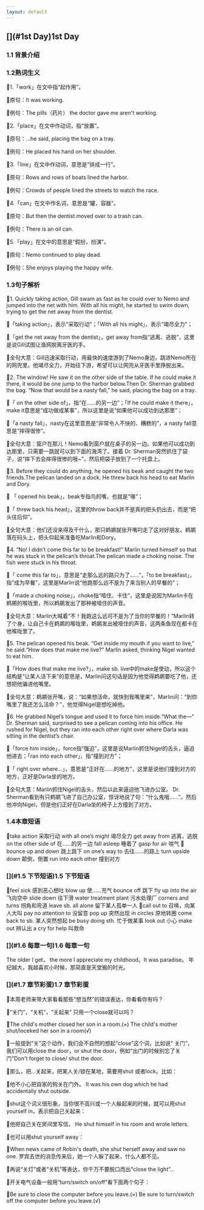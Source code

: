 ```yaml
---
layout: default
---
```


## [](#1st Day)1st Day

### [](#1.1背景介绍)1.1 背景介绍
 

 
### [](#1.2熟词生义)1.2熟词生义

👒1.「work」在文中指“起作用”。

👗原句：It was working.

👗例句：The pills（药片） the doctor gave me aren't working.

👒2.「place」在文中作动词，指“放置”。

👗原句：…he said, placing the bag on a tray.

👗例句：He placed his hand on her shoulder.

👒3.「line」在文中作动词，意思是“排成一行”。

👗原句：Rows and rows of boats lined the harbor.

👗例句：Crowds of people lined the streets to watch the race.

👒4.「can」在文中作名词，意思是“罐，容器”。

👗原句：But then the dentist moved over to a trash can.

👗例句：There is an oil can.

👒5.「play」在文中的意思是“假扮，扮演”。

👗原句：Nemo continued to play dead.

👗例句：She enjoys playing the happy wife.



### [](#1.3句子解析)1.3句子解析

👒1. Quickly taking action, Gill swam as fast as he could over to Nemo and jumped into the net with him. With all his might, he started to swim down, trying to get the net away from the dentist.

👗「taking action」，表示“采取行动”；「With all his might」，表示“竭尽全力”；

👗「get the net away from the dentist」，get away from指“逃离、逃脱”，这里是说Gill试图让渔网脱离牙医的手。

👗全句大意：Gill迅速采取行动，用最快的速度游到了Nemo身边，跳进Nemo所在的网兜里。他竭尽全力，开始往下游，希望可以让网兜从牙医手里挣脱出来。

👒2. The window! He saw it on the other side of the table. If he could make it there, it would be one jump to the harbor below.Then Dr. Sherman grabbed the bag. “Now that would be a nasty fall,” he said, placing the bag on a tray.

👗「 on the other side of」，指“在……的另一边”；「If he could make it there」，make it意思是“成功做成某事”，所以这里是说“如果他可以成功到达那里”；

👗「a nasty fall」，nasty在这里意思是“非常令人不快的、糟糕的”，a nasty fall意思是“摔得很惨”。

👗全句大意：窗户在那儿！Nemo看到窗户就在桌子的另一边。如果他可以成功到达那里，只需要一跳就可以到下面的海湾了。接着 Dr. Sherman突然抓住了袋子，说“摔下去会摔得很惨的哦~”，然后把袋子放到了一个托盘上。

👒3. Before they could do anything, he opened his beak and caught the two friends.The pelican landed on a dock. He threw back his head to eat Marlin and Dory.

👗 「 opened his beak」，beak专指鸟的嘴，也就是“喙”；

👗「 threw back his head」，这里的throw back并不是真的把头扔出去，而是“把头往后仰”。

👗全句大意：他们还没来得及干什么，那只鹈鹕就张开嘴叼走了这对好朋友。鹈鹕落在码头上，把头仰起来准备吃Marlin和Dory。

👒4. “No! I didn’t come this far to be breakfast!” Marlin turned himself so that he was stuck in the pelican’s throat.The pelican made a choking noise. The fish were stuck in his throat.

👗「 come this far to」，意思是“走那么远的路只为了……”，「to be breakfast」，指“成为早餐”，这里是Marlin说“他跑那么远不是为了来当别人的早餐的”；

👗「made a choking noise」，choke指“噎住、卡住”，这里是说因为Marlin卡在鹈鹕的喉咙里，所以鹈鹕发出了那种被噎住的声音。

👗全句大意：Marlin大喊着“不！我跑这么远可不是为了当你的早餐的！”Marlin转了个身，让自己卡在鹈鹕的喉咙里，鹈鹕发出被噎住的声音，这两条鱼现在都卡在他喉咙里了。

👒5. The pelican opened his beak. “Get inside my mouth if you want to live,” he said.“How does that make me live?” Marlin asked, thinking Nigel wanted to eat him.

👗「How does that make me live?」，make sb. live中的make是使动，所以这个结构是“让某人活下来”的意思是，Marlin问这句话是因为他觉得鹈鹕要吃了他，还想把他骗进他嘴里。

👗全句大意：鹈鹕张开嘴，说：“如果想活命，就快到我嘴里来”，Marlin问：“到你嘴里了我还怎么活命？”，他觉得Nigel是想吃掉他。

👒6. He grabbed Nigel’s tongue and used it to force him inside.“What the—” Dr. Sherman said, surprised to see a pelican coming into his office. He rushed for Nigel, but they ran into each other right over where Darla was sitting in the dentist’s chair.

👗「force him inside」，force指“强迫”，这里是说Marlin抓住Nigel的舌头，逼迫他进去；「ran into each other」，指“撞到对方”；

👗「 right over where…」，意思是“正好在……的地方”，这里是说他们撞到对方的地方，正好是Darla坐的地方。

👗全句大意：Marlin抓住Nigel的舌头，然后以此来逼迫他飞进办公室。 Dr. Sherman看到有只鹈鹕飞进了自己办公室，惊讶地说了句：“什么鬼哦……”。然后他冲向Nigel，但是他们正好在Darla坐的椅子上方撞到了对方。



### [](#1.4本章短语)1.4本章短语

👒take action 采取行动
with all one’s might 竭尽全力
get away from 逃离，逃脱
on the other side of 在……的另一边
fall asleep 睡着了
gasp for air 喘气
👒bounce up and down 跳上跳下
on one’s way to 去往……的路上
turn upside down 颠倒，倒置
run into each other 撞到对方


### [](#1.5 下节短语)1.5 下节短语

👗feel sick 感到恶心想吐
blow up 使……充气
bounce off 跳下
fly up into the air 飞向空中
slide down 往下滑
water treatment plant 污水处理厂
corners and turns 拐角和弯道
leave sb. all alone 留下某人孤单一人
👗call out to 召唤，向某人大叫
pay no attention to 没留意
pop up 突然出现
in circles 原地转圈
come back to sb. 某人突然想起
be busy doing sth. 忙于做某事
look out 小心
make out 辨认出
a cry for help 叫救命

### [](#1.6 每章一句)1.6 每章一句

The older I get， the more I appreciate my childhood。It was paradise。
年纪越大，我越喜欢小时候，那简直是天堂搬的时光。

### [](#1.7 章节彩蛋)1.7 章节彩蛋

👒本周老师来带大家看看那些“想当然”的错误表达，你看看你有吗？

👒“关门”，“关机”，“关起来” 只用一个close就可以吗？

👒The child's mother closed her son in a room.(×)
The child's mother shut/loceked her son in a room(√)

👗一般提到“关”这个动作，我们会不自然的想起“close”这个词，比如说“ 关门”，我们可以用close the door，or shut the door，例如“出门的时候别忘了关门”Don't forget to close/ shut the door.

👒那么，把...关起来，把某人关/锁在某地，需要用shut 或者lock。比如：

👗他不小心把自家的狗关在门外。
It was his own dog which he had accidentally shut outside.

👒shut这个词义很形象，当你很不高兴或一个人躲起来的时候，就可以用shut yourself in，表示把自己关起来：

👗他把自己关在房间里写信。
He shut himself in his room and wrote letters.

👒也可以用shut yourself away：

👗When news came of Robin's death, she shut herself away and saw no one.
罗宾去世的消息传来后，她一个人躲了起来，什么人都不见。

👗再说“关灯”或者“关机”等表达，你千万不要脱口而出“close the light”...

👒开关电气设备一般用“turn/switch on/off”看下面两个句子：

👗Be sure to close the computer before you leave.(×)
Be sure to turn/switch off the computer before you leave.(√)



